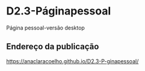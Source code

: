 # D2.3-Páginapessoal
Página pessoal-versão desktop
## Endereço da publicação
https://anaclaracoelho.github.io/D2.3-P-ginapessoal/
